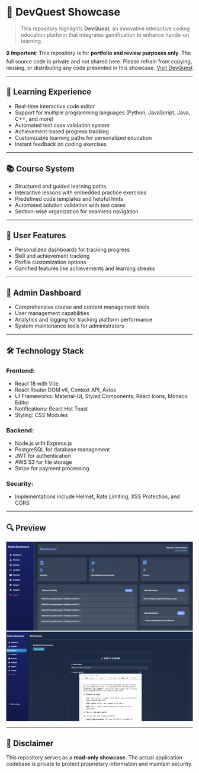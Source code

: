 # 🚀 DevQuest Showcase

> This repository highlights **DevQuest**, an innovative interactive coding education platform that integrates gamification to enhance hands-on learning.

🔒 **Important**: This repository is for **portfolio and review purposes only**. The full source code is private and not shared here. Please refrain from copying, reusing, or distributing any code presented in this showcase.
[Visit DevQuest](https://www.dev-quest.tech/)

---

## 🧠 Learning Experience

- Real-time interactive code editor
- Support for multiple programming languages (Python, JavaScript, Java, C++, and more)
- Automated test case validation system
- Achievement-based progress tracking
- Customizable learning paths for personalized education
- Instant feedback on coding exercises

---

## 📚 Course System

- Structured and guided learning paths
- Interactive lessons with embedded practice exercises
- Predefined code templates and helpful hints
- Automated solution validation with test cases
- Section-wise organization for seamless navigation

---

## 👤 User Features

- Personalized dashboards for tracking progress
- Skill and achievement tracking
- Profile customization options
- Gamified features like achievements and learning streaks

---

## 👑 Admin Dashboard

- Comprehensive course and content management tools
- User management capabilities
- Analytics and logging for tracking platform performance
- System maintenance tools for administrators

---

## 🛠️ Technology Stack

### **Frontend:**
- React 18 with Vite
- React Router DOM v6, Context API, Axios
- UI Frameworks: Material-UI, Styled Components, React Icons, Monaco Editor
- Notifications: React Hot Toast
- Styling: CSS Modules

### **Backend:**
- Node.js with Express.js
- PostgreSQL for database management
- JWT for authentication
- AWS S3 for file storage
- Stripe for payment processing

### **Security:**
- Implementations include Helmet, Rate Limiting, XSS Protection, and CORS

---

## 🔍 Preview

![Dashboard](./screenshots/dashboard.png)
![Lesson Editor](./screenshots/lesson-view.png)

---

## 🚧 Disclaimer

This repository serves as a **read-only showcase**. The actual application codebase is private to protect proprietary information and maintain security.
